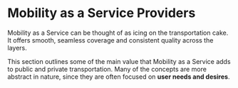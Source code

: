 # Mobility as a Service Providers

Mobility as a Service can be thought of as icing on the transportation cake. It offers smooth, seamless coverage and consistent quality across the layers.

This section outlines some of the main value that Mobility as a Service adds to public and private transportation. Many of the concepts are more abstract in nature, since they are often focused on **user needs and desires**.

